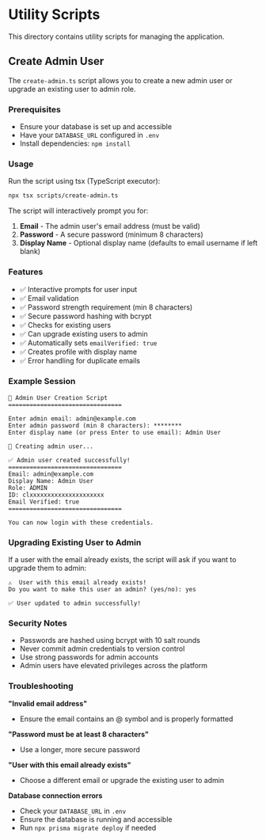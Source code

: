 # Utility Scripts

This directory contains utility scripts for managing the application.

## Create Admin User

The `create-admin.ts` script allows you to create a new admin user or upgrade an existing user to admin role.

### Prerequisites

- Ensure your database is set up and accessible
- Have your `DATABASE_URL` configured in `.env`
- Install dependencies: `npm install`

### Usage

Run the script using tsx (TypeScript executor):

```bash
npx tsx scripts/create-admin.ts
```

The script will interactively prompt you for:

1. **Email** - The admin user's email address (must be valid)
2. **Password** - A secure password (minimum 8 characters)
3. **Display Name** - Optional display name (defaults to email username if left blank)

### Features

- ✅ Interactive prompts for user input
- ✅ Email validation
- ✅ Password strength requirement (min 8 characters)
- ✅ Secure password hashing with bcrypt
- ✅ Checks for existing users
- ✅ Can upgrade existing users to admin
- ✅ Automatically sets `emailVerified: true`
- ✅ Creates profile with display name
- ✅ Error handling for duplicate emails

### Example Session

```
🔐 Admin User Creation Script
================================

Enter admin email: admin@example.com
Enter admin password (min 8 characters): ********
Enter display name (or press Enter to use email): Admin User

📝 Creating admin user...

✅ Admin user created successfully!
================================
Email: admin@example.com
Display Name: Admin User
Role: ADMIN
ID: clxxxxxxxxxxxxxxxxxxxxx
Email Verified: true
================================

You can now login with these credentials.
```

### Upgrading Existing User to Admin

If a user with the email already exists, the script will ask if you want to upgrade them to admin:

```
⚠️  User with this email already exists!
Do you want to make this user an admin? (yes/no): yes

✅ User updated to admin successfully!
```

### Security Notes

- Passwords are hashed using bcrypt with 10 salt rounds
- Never commit admin credentials to version control
- Use strong passwords for admin accounts
- Admin users have elevated privileges across the platform

### Troubleshooting

**"Invalid email address"**
- Ensure the email contains an @ symbol and is properly formatted

**"Password must be at least 8 characters"**
- Use a longer, more secure password

**"User with this email already exists"**
- Choose a different email or upgrade the existing user to admin

**Database connection errors**
- Check your `DATABASE_URL` in `.env`
- Ensure the database is running and accessible
- Run `npx prisma migrate deploy` if needed
